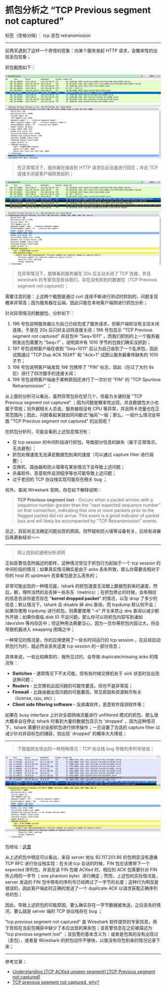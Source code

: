 # 抓包分析之 “TCP Previous segment not captured”

标签（空格分隔）： tcp 丢包 retransmission

---


前两天遇到了这样一个奇怪的现象：向某个服务发起 HTTP 请求，会概率性的出现丢包现象；

抓包截图如下：

![HTTP 请求正常情况](https://github.com/moooofly/ImageCache/blob/master/Pictures/HTTP%20%E8%AF%B7%E6%B1%82%E6%AD%A3%E5%B8%B8%E6%83%85%E5%86%B5.png "HTTP 请求正常情况")

> 在正常情况下，服务器在接收到 HTTP 请求后会迅速进行回应；并且 TCP 连接关闭是客户端侧发起的；

![HTTP 请求异常情况](https://raw.githubusercontent.com/moooofly/ImageCache/master/Pictures/HTTP%20%E8%AF%B7%E6%B1%82%E5%BC%82%E5%B8%B8%E6%83%85%E5%86%B5.png "HTTP 请求异常情况")

> 在异常情况下，能够看到服务器在 20s 后主动关闭了 TCP 连接，并且 wireshark 的专家信息告诉我们，存在没有抓到的数据包（TCP Previous segment not captured）；

需要注意的是：上述两个截图是通过 curl 连续不断进行测试时抓到的，问题复现概率非常高；因为服务器在云端，因此只能在本地客户端侧进行抓包分析；

针对异常情况的数据包，分析如下：

1. 196 号包说明服务器认为自己已经完成了服务请求，但客户端却没有主动关闭连接，于是在 20s 后只好主动将连接关闭；196 号包显示 "TCP Previous segment not captured" 并且包中 "Seq=1011" ，而我们抓到的上一个服务器侧发出包需要为 "Seq=1" ，说明其中有 1010 字节的包我们确实没抓到；
2. 197 号包说明客户端在收到 "Seq=1011" 后认为自己收到了一个乱序包，因此试图通过 "TCP Dup ACK 192#1" 和 "Ack=1" 试图让服务器重传缺失的 1010 子节；
3. 198 号包说明客户端发现 196 包携带了 "FIN" 标志，因此（在过了大约 6s 后）进行了四次握手的连接关闭；
4. 199 号包说明客户端由于某种原因还进行了一次针对 "FIN" 的 "TCP Spurious Retransmission" ；

从上面的分析可以看出，虽然异常包存在好几个，但最为关键的是 "TCP Previous segment not captured" ；因为问题是概率性出现，并且数据包大小也属于常规；另外据相关人员说，服务器侧没有 CPU 等异常，并且网卡流量也在正常范围内；因此，问题看起来就如同间歇式“抽风”一般；那么，一般什么情况会导致 "TCP Previous segment not captured" 的出现呢？

在抓包分析时，可能会看到上述信息情况有：

- 在 tcp session 的中间阶段进行抓包，导致部分信息的缺失（属于正常情况，无法避免）；
- 抓包处理速度无法满足数据包到来的速度（可以通过 capture filter 进行调整）；
- 交换机、路由器和防火墙等在某些情况下会导致上述问题；
- 杀毒软件、恶意软件监测程序等也可能导致上述问题；
- 过于老旧的 TCP 协议栈实现可能存在相关 bug ；


另外，查阅 Wireshark 官网，存在如下解释说明：

> **TCP Previous segment lost** - Occurs when a packet arrives with a sequence number greater than the "next expected sequence number" on that connection, indicating that one or more packets prior to the flagged packet did not arrive. This event is a good indicator of packet loss and will likely be accompanied by "TCP Retransmission" events. 


总之，目前尚无法确定问题出现的原因，但怀疑和防火墙等设备有关，后续有进展后再更新结论～～

----------

> 网上找到的通用分析说明

正如告警信息所描述的那样，这种情况常见于抓包行为起始于一个 tcp session 的中间阶段的情况；如果真实情况确实是由于 acks 丢失所致，那么你需要去相对于你的 host 的 upstream 去查看包是怎么丢失的；

非常可能出现的一种情况是，tshark 的抓包速度无法跟上数据包到来的速度，然后，额，理所当然的会丢掉一些东东（metrics）；在抓包停止的时候，会有相应的信息告诉你是否存在 "**kernel dropped packet**" 的情况，以及 drop 了多少的信息；默认情况下，tshark 会 disable 掉 dns 查询，而 tcpdump 默认则不会；如果你使用 tcpdump 进行抓包，则需要使用 "-n" 开关来禁止 dns 查询以减少额外开销；如果你面临 disk IO 不足问题，那么你可以将抓包内容写到诸如 /dev/shm 等内存区中；但这种用法需要当心，因为一旦你等抓包内容过大，将会导致机器进入 swapping 困境之中；

一种常见的情况是，你的应用使用了一些长时间运行的 tcp session ，在后续启动抓包行为时，就必然会丢失这类 tcp session 的一部分信息；

具体来说，一些比较典型的、我所见过的、会导致 duplicate/missing acks 的情况有：

- **Switches** - 通常情况下不太可能，但有些时候交换机处于 sick 状态时会出现这种问题；
- **Routers** - 比交换机出现问题的可能性要高，但也不是非常高；
- **Firewall** - 比路由器出现问题的可能要高，常见原因和资源耗尽有关（license, cpu, etc）；
- **Client side filtering software** - 反病毒软件，恶意软件探测软件等；

如果在 busy interface 上针对全部网络流量进行 unfiltered 模式的抓包，那么很大概率会在停止 tshark 时看到大量的数据包显示为 'dropped' ，因为这种情况下，tshark 需要针对全部抓包进行排序操作；一旦设置了合适的 capture filter 以减少针对非目标包的捕获，则出现 'dropped' 的概率大大降低；


----------

> 下图是网友给出的一种特殊情况：TCP 协议栈 bug 导致的序列号错误；

![tcp 连接关闭时由于协议栈bug导致的认为数据包丢失](https://raw.githubusercontent.com/moooofly/ImageCache/master/Pictures/tcp%20%E8%BF%9E%E6%8E%A5%E5%85%B3%E9%97%AD%E6%97%B6%E7%94%B1%E4%BA%8E%E5%8D%8F%E8%AE%AE%E6%A0%88bug%E5%AF%BC%E8%87%B4%E7%9A%84%E8%AE%A4%E4%B8%BA%E6%95%B0%E6%8D%AE%E5%8C%85%E4%B8%A2%E5%A4%B1.png "tcp 连接关闭时由于协议栈bug导致的认为数据包丢失")

包地址：[这里](https://www.cloudshark.org/captures/c256982bb42d)

从上述抓包中明显可以看出，来自 server 地址 82.117.201.86 的包明显没有遵循 TCP RFC 进行协议栈实现：在关闭 tcp 会话的时候，FIN 包应该携带下一个 expected 序列包，并且在该 FIN 包被 ACKed 时，相应的 ACK 包需要针对 FIN 所占用的一字节（ one phantom byte）进行确定；然而，上述包的实际情况是，server 发送的 FIN 包中带有的序列号已经跨过了一字节的长度；这种行为明显是错误的，因此客户端此时正确的发送了一个 duplicate ACK 以请求获取正确序列号的包；

因此，导致上述抓包的可能原因，要么确实存在一字节数据被发送，之后丢失的情况，要么就是 server 端的 TCP 协议栈存在 bug ；

"tcp previous segment not captured" 是 Wireshark 软件提供的专家信息，用于告知在当前包捕获中缺少了本应出现的某些包；该告警信息在之前被描述为 "tcp previous segment lost" ；该告警的基本含义为：或者是包真的没有出现过（丢包），或者是 Wireshark 的抓包动作不够快，以致没有将包到来的情况记录下来；


----------

参考文章：

- [Understanding [TCP ACKed unseen segment] [TCP Previous segment not captured]](http://stackoverflow.com/questions/18325522/understanding-tcp-acked-unseen-segment-tcp-previous-segment-not-captured)
- [TCP previous segment not captured, why?](https://ask.wireshark.org/questions/12943/tcp-previous-segment-not-captured-why)


